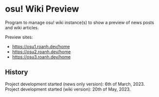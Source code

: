 # osu! Wiki Preview
Program to manage osu! wiki instance(s) to show a preview of news posts and wiki articles.

Preview sites:
- https://osu1.roanh.dev/home
- https://osu2.roanh.dev/home
- https://osu3.roanh.dev/home

## History
Project development started (news only version): 6th of March, 2023.    
Project development started (wiki version): 20th of May, 2023.
